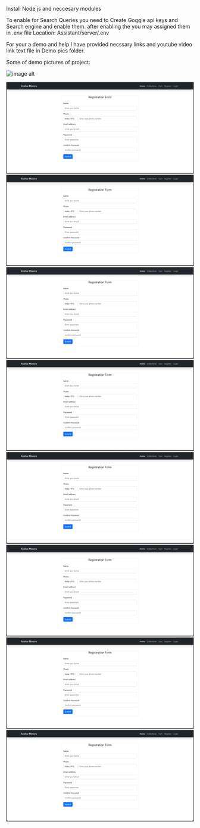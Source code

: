 Install Node js and neccesary modules

To enable for Search Queries you need to Create Goggle api keys and Search engine and enable them.
after enabling the you may assigned them in .env file 
Location: Assistant/server/.env

For your a demo and help I have provided necssary links and youtube video link text file in Demo pics folder.

Some of demo pictures of project:


![image alt]([https://github.com/RJan1405/E-commerce-Website/blob/9f80c155ac967d6505131468d97f5b54ffc9a519/gen/pic/Registration%20Page.png](https://github.com/RJan1405/Voice-Command-Assistant/blob/5a8b1711a47be8979e1d7fd74c4616c7e43c830c/Demo%20pics/Voice%20cmd%201.png))

![image alt](https://github.com/RJan1405/E-commerce-Website/blob/9f80c155ac967d6505131468d97f5b54ffc9a519/gen/pic/Registration%20Page.png)
![image alt](https://github.com/RJan1405/E-commerce-Website/blob/9f80c155ac967d6505131468d97f5b54ffc9a519/gen/pic/Registration%20Page.png)
![image alt](https://github.com/RJan1405/E-commerce-Website/blob/9f80c155ac967d6505131468d97f5b54ffc9a519/gen/pic/Registration%20Page.png)
![image alt](https://github.com/RJan1405/E-commerce-Website/blob/9f80c155ac967d6505131468d97f5b54ffc9a519/gen/pic/Registration%20Page.png)
![image alt](https://github.com/RJan1405/E-commerce-Website/blob/9f80c155ac967d6505131468d97f5b54ffc9a519/gen/pic/Registration%20Page.png)
![image alt](https://github.com/RJan1405/E-commerce-Website/blob/9f80c155ac967d6505131468d97f5b54ffc9a519/gen/pic/Registration%20Page.png)
![image alt](https://github.com/RJan1405/E-commerce-Website/blob/9f80c155ac967d6505131468d97f5b54ffc9a519/gen/pic/Registration%20Page.png)
![image alt](https://github.com/RJan1405/E-commerce-Website/blob/9f80c155ac967d6505131468d97f5b54ffc9a519/gen/pic/Registration%20Page.png)
